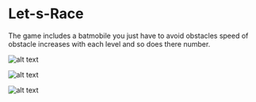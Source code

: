 # Let-s-Race
The game includes a batmobile you just have to avoid obstacles speed of obstacle increases with each level and so does there number.

![alt text](https://github.com/shubhankarsharma00/Let-s-Race/blob/master/snaps/Screenshot%20from%202018-06-23%2011-22-46.png)


![alt text](https://github.com/shubhankarsharma00/Let-s-Race/blob/master/snaps/Screenshot%20from%202018-06-23%2011-23-45.png)


![alt text](https://github.com/shubhankarsharma00/Let-s-Race/blob/master/snaps/Screenshot%20from%202018-06-23%2011-24-13.png)
